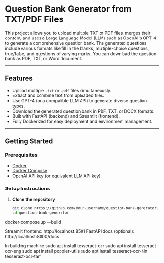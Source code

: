 # Question Bank Generator from TXT/PDF Files

This project allows you to upload multiple TXT or PDF files, merges their content, and uses a Large Language Model (LLM) such as OpenAI's GPT-4 to generate a comprehensive question bank. The generated questions include various formats like fill in the blanks, multiple-choice questions, true/false, and questions of varying marks. You can download the question bank as PDF, TXT, or Word document.

---

## Features

- Upload multiple `.txt` or `.pdf` files simultaneously.
- Extract and combine text from uploaded files.
- Use GPT-4 (or a compatible LLM API) to generate diverse question types.
- Download the generated question bank in PDF, TXT, or DOCX formats.
- Built with FastAPI (backend) and Streamlit (frontend).
- Fully Dockerized for easy deployment and environment management.

---

## Getting Started

### Prerequisites

- [Docker](https://docs.docker.com/get-docker/)
- [Docker Compose](https://docs.docker.com/compose/install/)
- OpenAI API key (or equivalent LLM API key)

### Setup Instructions

1. **Clone the repository**

   ```bash
   git clone https://github.com/your-username/question-bank-generator.git
   cd question-bank-generator

docker-compose up --build

Streamlit frontend: http://localhost:8501
FastAPI docs (optional): http://localhost:8000/docs


In building machine
sudo apt install tesseract-ocr
sudo apt install tesseract-ocr-eng
sudo apt install poppler-utils
sudo apt install tesseract-ocr-hin tesseract-ocr-tam
